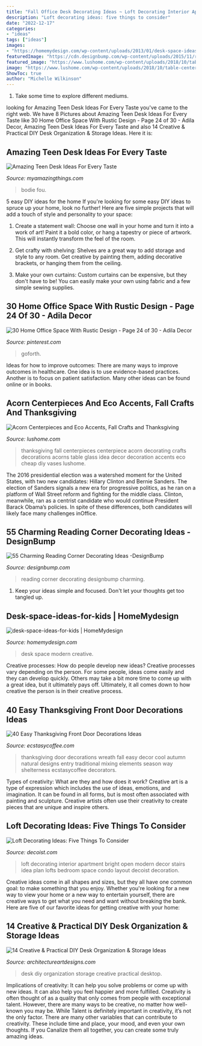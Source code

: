 ```yaml
---
title: "Fall Office Desk Decorating Ideas ~ Loft Decorating Interior Apartment Bright Open Modern Decor Stairs Idea Plan Lofts Bedroom Space Condo Layout Decoist Decoration"
description: "Loft decorating ideas: five things to consider"
date: "2022-12-17"
categories:
- "ideas"
tags: ["ideas"]
images:
- "https://homemydesign.com/wp-content/uploads/2013/01/desk-space-ideas-for-kids.jpg"
featuredImage: "https://cdn.designbump.com/wp-content/uploads/2015/11/reading-corner-nook09.jpg"
featured_image: "https://www.lushome.com/wp-content/uploads/2018/10/table-centerpiece-ideas-acorn-decorations-6.jpg"
image: "https://www.lushome.com/wp-content/uploads/2018/10/table-centerpiece-ideas-acorn-decorations-6.jpg"
ShowToc: true
author: "Michelle Wilkinson"
---
```



1. Take some time to explore different mediums.

	

		
looking for Amazing Teen Desk Ideas For Every Taste you've came to the right web. We have 8 Pictures about Amazing Teen Desk Ideas For Every Taste like 30 Home Office Space With Rustic Design - Page 24 of 30 - Adila Decor, Amazing Teen Desk Ideas For Every Taste and also 14 Creative &amp; Practical DIY Desk Organization &amp; Storage Ideas. Here it is:
		
    
## Amazing Teen Desk Ideas For Every Taste

<img loading=lazy src="https://myamazingthings.com/wp-content/uploads/2017/09/teen-desk-1.jpg" onerror="this.onerror=null;this.src='https://tse4.mm.bing.net/th?id=OIP.eHNTwPZxNoqM6kQiM2h2NwHaKp&amp;pid=15.1';" alt="Amazing Teen Desk Ideas For Every Taste">

_Source: myamazingthings.com_

>bodie fou. 

	

5 easy DIY ideas for the home
If you're looking for some easy DIY ideas to spruce up your home, look no further! Here are five simple projects that will add a touch of style and personality to your space:
1. Create a statement wall: Choose one wall in your home and turn it into a work of art! Paint it a bold color, or hang a tapestry or piece of artwork. This will instantly transform the feel of the room.

2. Get crafty with shelving: Shelves are a great way to add storage and style to any room. Get creative by painting them, adding decorative brackets, or hanging them from the ceiling.

3. Make your own curtains: Custom curtains can be expensive, but they don't have to be! You can easily make your own using fabric and a few simple sewing supplies.


    
## 30 Home Office Space With Rustic Design - Page 24 Of 30 - Adila Decor

<img loading=lazy src="https://i.pinimg.com/736x/03/d0/14/03d01466619058654d60b196c2bb7d6e.jpg" onerror="this.onerror=null;this.src='https://tse2.mm.bing.net/th?id=OIP.PI2usgmSnMsxE-EOZ_9wXgHaKP&amp;pid=15.1';" alt="30 Home Office Space With Rustic Design - Page 24 of 30 - Adila Decor">

_Source: pinterest.com_

>goforth. 

	

Ideas for how to improve outcomes:
There are many ways to improve outcomes in healthcare. One idea is to use evidence-based practices. Another is to focus on patient satisfaction. Many other ideas can be found online or in books.

    
## Acorn Centerpieces And Eco Accents, Fall Crafts And Thanksgiving

<img loading=lazy src="https://www.lushome.com/wp-content/uploads/2018/10/table-centerpiece-ideas-acorn-decorations-6.jpg" onerror="this.onerror=null;this.src='https://tse4.mm.bing.net/th?id=OIP.W2aPhekNGZvsAC9iMuj83AHaJ7&amp;pid=15.1';" alt="Acorn Centerpieces and Eco Accents, Fall Crafts and Thanksgiving">

_Source: lushome.com_

>thanksgiving fall centerpieces centerpiece acorn decorating crafts decorations acorns table glass idea decor decoration accents eco cheap diy vases lushome. 

	

The 2016 presidential election was a watershed moment for the United States, with two new candidates: Hillary Clinton and Bernie Sanders. The election of Sanders signals a new era for progressive politics, as he ran on a platform of Wall Street reform and fighting for the middle class. Clinton, meanwhile, ran as a centrist candidate who would continue President Barack Obama’s policies. In spite of these differences, both candidates will likely face many challenges inOffice.

    
## 55 Charming Reading Corner Decorating Ideas -DesignBump

<img loading=lazy src="https://cdn.designbump.com/wp-content/uploads/2015/11/reading-corner-nook09.jpg" onerror="this.onerror=null;this.src='https://tse2.mm.bing.net/th?id=OIP.4Ae_qFD_PhNIDTuw76pDRwHaLH&amp;pid=15.1';" alt="55 Charming Reading Corner Decorating Ideas -DesignBump">

_Source: designbump.com_

>reading corner decorating designbump charming. 

	

1. Keep your ideas simple and focused. Don't let your thoughts get too tangled up.

    
## Desk-space-ideas-for-kids | HomeMydesign

<img loading=lazy src="https://homemydesign.com/wp-content/uploads/2013/01/desk-space-ideas-for-kids.jpg" onerror="this.onerror=null;this.src='https://tse4.mm.bing.net/th?id=OIP.7frNO3dyxLUZ8iaLh4yTGAHaK8&amp;pid=15.1';" alt="desk-space-ideas-for-kids | HomeMydesign">

_Source: homemydesign.com_

>desk space modern creative. 

	

Creative processes: How do people develop new ideas?
Creative processes vary depending on the person. For some people, ideas come easily and they can develop quickly. Others may take a bit more time to come up with a great idea, but it ultimately pays off. Ultimately, it all comes down to how creative the person is in their creative process.

    
## 40 Easy Thanksgiving Front Door Decorations Ideas

<img loading=lazy src="https://i0.wp.com/www.ecstasycoffee.com/wp-content/uploads/2016/10/Thanksgiving-Front-Door-Decorations-Ideas-3.jpg?resize=658%2C990" onerror="this.onerror=null;this.src='https://tse3.mm.bing.net/th?id=OIP.cDUlo7ADIpu0MG1sqyITawHaLJ&amp;pid=15.1';" alt="40 Easy Thanksgiving Front Door Decorations Ideas">

_Source: ecstasycoffee.com_

>thanksgiving door decorations wreath fall easy decor cool autumn natural designs entry traditional mixing elements season way shelterness ecstasycoffee decorators. 

	

Types of creativity: What are they and how does it work?
Creative art is a type of expression which includes the use of ideas, emotions, and imagination. It can be found in all forms, but is most often associated with painting and sculpture. Creative artists often use their creativity to create pieces that are unique and inspire others.

    
## Loft Decorating Ideas: Five Things To Consider

<img loading=lazy src="http://cdn.decoist.com/wp-content/uploads/2013/01/bright-loft-interior-design.jpg" onerror="this.onerror=null;this.src='https://tse1.mm.bing.net/th?id=OIP.7f7nIZ-nuxcGw7eFfNr6QQHaK_&amp;pid=15.1';" alt="Loft Decorating Ideas: Five Things To Consider">

_Source: decoist.com_

>loft decorating interior apartment bright open modern decor stairs idea plan lofts bedroom space condo layout decoist decoration. 

	

Creative ideas come in all shapes and sizes, but they all have one common goal: to make something that you enjoy. Whether you're looking for a new way to view your home or a new way to entertain yourself, there are creative ways to get what you need and want without breaking the bank. Here are five of our favorite ideas for getting creative with your home: 

    
## 14 Creative &amp; Practical DIY Desk Organization &amp; Storage Ideas

<img loading=lazy src="https://www.architectureartdesigns.com/wp-content/uploads/2015/03/14-Creative-Practical-DIY-Desk-Organization-Storage-Ideas-12.jpg" onerror="this.onerror=null;this.src='https://tse3.mm.bing.net/th?id=OIP.XXwTj0N_Njnf02cQGmCicAHaMH&amp;pid=15.1';" alt="14 Creative &amp; Practical DIY Desk Organization &amp; Storage Ideas">

_Source: architectureartdesigns.com_

>desk diy organization storage creative practical desktop. 

	

Implications of creativity: It can help you solve problems or come up with new ideas. It can also help you feel happier and more fulfilled.
Creativity is often thought of as a quality that only comes from people with exceptional talent. However, there are many ways to be creative, no matter how well-known you may be. While Talent is definitely important in creativity, it’s not the only factor. There are many other variables that can contribute to creativity. These include time and place, your mood, and even your own thoughts. If you Canalize them all together, you can create some truly amazing ideas.

